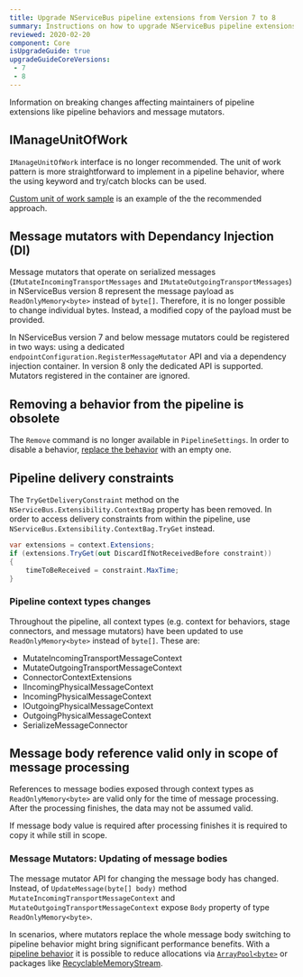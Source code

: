 ```yaml
---
title: Upgrade NServiceBus pipeline extensions from Version 7 to 8
summary: Instructions on how to upgrade NServiceBus pipeline extensions do from version 7 to version 8.
reviewed: 2020-02-20
component: Core
isUpgradeGuide: true
upgradeGuideCoreVersions:
 - 7
 - 8
---
```


Information on breaking changes affecting maintainers of pipeline extensions like pipeline behaviors and message mutators.

## IManageUnitOfWork

`IManageUnitOfWork` interface is no longer recommended. The unit of work pattern is more straightforward to implement in a pipeline behavior, where the using keyword and try/catch blocks can be used.

[Custom unit of work sample](/samples/pipeline/unit-of-work/) is an example of the the recommended approach.

## Message mutators with Dependancy Injection (DI)

Message mutators that operate on serialized messages (`IMutateIncomingTransportMessages` and `IMutateOutgoingTransportMessages`) in NServiceBus version 8 represent the message payload as `ReadOnlyMemory<byte>` instead of `byte[]`. Therefore, it is no longer possible to change individual bytes. Instead, a modified copy of the payload must be provided.

In NServiceBus version 7 and below message mutators could be registered in two ways: using a dedicated `endpointConfiguration.RegisterMessageMutator` API and via a dependency injection container. In version 8 only the dedicated API is supported. Mutators registered in the container are ignored.

## Removing a behavior from the pipeline is obsolete

The `Remove` command is no longer available in `PipelineSettings`. In order to disable a behavior, [replace the behavior](/nservicebus/pipeline/manipulate-with-behaviors.md?version=core_8#disable-an-existing-step) with an empty one.

## Pipeline delivery constraints

The `TryGetDeliveryConstraint` method on the `NServiceBus.Extensibility.ContextBag` property has been removed. In order to access delivery constraints from within the pipeline, use `NServiceBus.Extensibility.ContextBag.TryGet` instead.

```csharp
var extensions = context.Extensions;
if (extensions.TryGet(out DiscardIfNotReceivedBefore constraint))
{
    timeToBeReceived = constraint.MaxTime;
}
```

### Pipeline context types changes

Throughout the pipeline, all context types (e.g. context for behaviors, stage connectors, and message mutators) have been updated to use `ReadOnlyMemory<byte>` instead of `byte[]`. These are:

* MutateIncomingTransportMessageContext
* MutateOutgoingTransportMessageContext
* ConnectorContextExtensions
* IIncomingPhysicalMessageContext
* IncomingPhysicalMessageContext
* IOutgoingPhysicalMessageContext
* OutgoingPhysicalMessageContext
* SerializeMessageConnector

## Message body reference valid only in scope of message processing

References to message bodies exposed through context types as `ReadOnlyMemory<byte>` are valid only for the time of message processing. After the processing finishes, the data may not be assumed valid.

If message body value is required after processing finishes it is required to copy it while still in scope.

### Message Mutators: Updating of message bodies

The message mutator API for changing the message body has changed. Instead, of `UpdateMessage(byte[] body)` method `MutateIncomingTransportMessageContext` and `MutateOutgoingTransportMessageContext` expose `Body` property of type `ReadOnlyMemory<byte>`.

In scenarios, where mutators replace the whole message body switching to pipeline behavior might bring significant performance benefits. With a [pipeline behavior](/nservicebus/pipeline/manipulate-with-behaviors.md) it is possible to reduce allocations via [`ArrayPool<byte>`](https://docs.microsoft.com/en-us/dotnet/api/system.buffers.arraypool-1) or packages like [RecyclableMemoryStream](https://github.com/Microsoft/Microsoft.IO.RecyclableMemoryStream).
